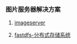 ### 图片服务器解决方案

1. [imageserver](https://github.com/pierrre/imageserver)

2. [fastdfs-分布式存储系统](https://github.com/happyfish100/fastdfs)
